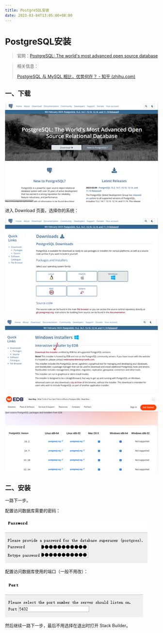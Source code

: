 ```yaml
---
title: PostgreSQL安装
date: 2023-03-04T13:05:00+08:00
---
```




# PostgreSQL安装

> 官网：[PostgreSQL: The world's most advanced open source database](https://www.postgresql.org/)

> 相关信息：
>
> [PostgreSQL 与 MySQL 相比，优势何在？ - 知乎 (zhihu.com)](https://www.zhihu.com/question/20010554)

## 一、下载

![image-20230304124236042](./PostgreSQL安装.assets/image-20230304124236042-1677904957657-76.png)

进入 Download 页面，选择你的系统：

![image-20230304124310575](./PostgreSQL安装.assets/image-20230304124310575.png)

![image-20230304124403375](./PostgreSQL安装.assets/image-20230304124403375-1677905044628-78.png)

![image-20230304124451709](./PostgreSQL安装.assets/image-20230304124451709.png)

## 二、安装

一路下一步。

配置访问数据库需要的密码：

![image-20230304124824302](./PostgreSQL安装.assets/image-20230304124824302.png)

配置访问数据库使用的端口（一般不用改）：

![image-20230304124834259](./PostgreSQL安装.assets/image-20230304124834259.png)

然后继续一路下一步，最后不用选择在退出时打开 Stack Builder。



